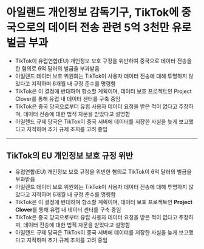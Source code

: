 # 아일랜드 개인정보 감독기구, TikTok에 중국으로의 데이터 전송 관련 5억 3천만 유로 벌금 부과


* TikTok이 유럽연합(EU) 개인정보 보호 규정을 위반하여 중국으로 데이터 전송을 한 혐의로 6억 달러의 벌금을 부과받음
* 아일랜드 데이터 보호 위원회는 TikTok이 사용자 데이터 전송에 대해 투명하지 않았다고 지적하며 6개월 내 규정 준수를 명령함
* TikTok은 이 결정에 반대하며 항소할 계획이며, 데이터 보호 프로젝트인 Project Clover를 통해 유럽 내 데이터 센터를 구축 중임
* TikTok은 중국 당국으로부터 유럽 사용자 데이터 요청을 받은 적이 없다고 주장하며, 데이터 전송에 대한 법적 자문을 받았다고 설명함
* 아일랜드 규제 당국은 TikTok이 중국 서버에 데이터를 저장한 사실을 늦게 보고했다고 지적하며 추가 규제 조치를 고려 중임

---

TikTok의 EU 개인정보 보호 규정 위반
------------------------

* 유럽연합(EU) 개인정보 보호 규정을 위반한 혐의로 TikTok이 6억 달러의 벌금을 부과받음
* 아일랜드 데이터 보호 위원회는 TikTok이 사용자 데이터 전송에 대해 투명하지 않았다고 지적하며 6개월 내 규정 준수를 명령함
* TikTok은 이 결정에 반대하며 항소할 계획이며, 데이터 보호 프로젝트인 **Project Clover**를 통해 유럽 내 데이터 센터를 구축 중임
* TikTok은 중국 당국으로부터 유럽 사용자 데이터 요청을 받은 적이 없다고 주장하며, 데이터 전송에 대한 법적 자문을 받았다고 설명함
* 아일랜드 규제 당국은 TikTok이 중국 서버에 데이터를 저장한 사실을 늦게 보고했다고 지적하며 추가 규제 조치를 고려 중임
